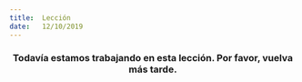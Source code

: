 ```yaml
---
title:  Lección
date:   12/10/2019
---
```


### <center>Todavía estamos trabajando en esta lección. Por favor, vuelva más tarde.</center>